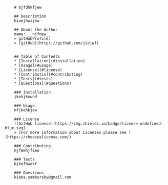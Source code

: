 
        # bjfdhkfjew
        
        ## Description 
        hioejhwijew
        
        ## About the Author
        name: __njfnew__
        > gitHubProfile: 
        > [gitHub](https://github.com/jiejwf)
        
        
        ## Table of Contents
        * [Installation](#installation)
        * [Usage](#usage)
        * [License](#license)
        * [Contributin](#contributing)
        * [Tests](#tests)
        * [Questions](#questions)
        
        ### Installation 
        jkehjkewnd
        
        ### Usage
        nfjkehkjew
        
        ### License
        ![GitHub license](https://img.shields.io/badge/license-undefined-blue.svg) 
        > [For more information about Licenses please see ] (https://choosealicense.com/)
        
        ### Contributing
        njfewhjfiew
        
        ### Tests
        bjkefhwekf
        
        ### Questions
        kiana.sambursky@gmail.com
        
